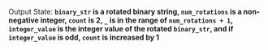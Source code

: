 Output State: **`binary_str` is a rotated binary string, `num_rotations` is a non-negative integer, `count` is 2, `_` is in the range of `num_rotations + 1`, `integer_value` is the integer value of the rotated `binary_str`, and if `integer_value` is odd, `count` is increased by 1**